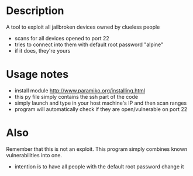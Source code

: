 # Description
A tool to exploit all jailbroken devices owned by clueless people
* scans for all devices opened to port 22
* tries to connect into them with default root password "alpine"
* if it does, they're yours

# Usage notes
* install module http://www.paramiko.org/installing.html
* this py file simply contains the ssh part of the code
* simply launch and type in your host machine's IP and then scan ranges
* program will automatically check if they are open/vulnerable on port 22

# Also
Remember that this is not an exploit. This program simply combines known vulnerabilities into one.
* intention is to have all people with the default root password change it
